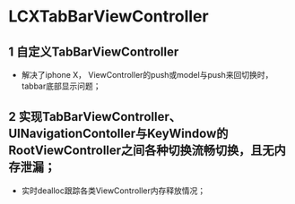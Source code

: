# LCXTabBarViewController
## 1 自定义TabBarViewController
* 解决了iphone X， ViewController的push或model与push来回切换时，tabbar底部显示问题；
## 2 实现TabBarViewController、UINavigationContoller与KeyWindow的RootViewController之间各种切换流畅切换，且无内存泄漏；
* 实时dealloc跟踪各类ViewController内存释放情况；
